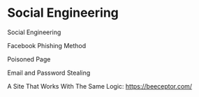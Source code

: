 # Social Engineering

Social Engineering

Facebook Phishing Method

Poisoned Page

Email and Password Stealing

A Site That Works With The Same Logic: https://beeceptor.com/
